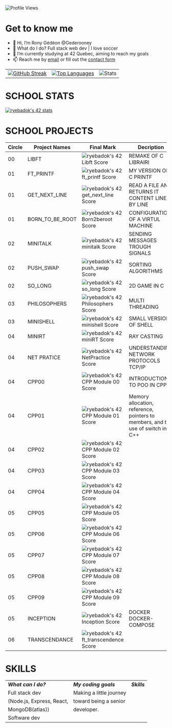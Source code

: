 ![Profile Views](https://komarev.com/ghpvc/?username=gederooney)
# Get to know me
- 👋 Hi, I’m Rony Gédéon @Gederooney 
- 👀 What do I do? Full stack web dev | I love soccer 
- 🌱 I’m currently studying at 42 Quebec, aiming to reach my goals 
- 📫 Reach me by [email](mailto:gyebadokpo61@gmail.com) or fill out the [contact form](https://www.ronygedeon.com) 

|                             |                             |                             |
| --------------------------- | --------------------------- | --------------------------- |
| [![GitHub Streak](https://streak-stats.demolab.com?user=gederooney&theme=onedark&hide_border=true)](https://git.io/streak-stats) | [![Top Languages](https://github-readme-stats.vercel.app/api/top-langs/?username=gederooney&layout=compact)](https://github.com/YOUR_GITHUB_USERNAME/github-readme-stats) | ![Stats](https://github-readme-stats.vercel.app/api?username=gederooney&show_icons=true&count_private=true) |

# SCHOOL STATS
[![ryebadok's 42 stats](https://badge42.vercel.app/api/v2/clip8z2k2001108mhtf68qdxv/stats?cursusId=21&coalitionId=242)](https://github.com/JaeSeoKim/badge42)
# SCHOOL PROJECTS
| Circle | Project Names   | Final Mark | Decription
| ------ | --------------- | ---------- | ---------- |
| 00     | LIBFT           | ![ryebadok's 42 Libft Score](https://badge42.vercel.app/api/v2/clip8z2k2001108mhtf68qdxv/project/2167563) | REMAKE OF C LIBRAIRI |
| 01     | FT_PRINTF       | ![ryebadok's 42 ft_printf Score](https://badge42.vercel.app/api/v2/clip8z2k2001108mhtf68qdxv/project/2176872) | MY VERSION OF C PRINTF |
| 01     | GET_NEXT_LINE   | ![ryebadok's 42 get_next_line Score](https://badge42.vercel.app/api/v2/clip8z2k2001108mhtf68qdxv/project/2178426) | READ A FILE AN RETURNS IT CONTENT LINE BY LINE |
| 01     | BORN_TO_BE_ROOT | ![ryebadok's 42 Born2beroot Score](https://badge42.vercel.app/api/v2/clip8z2k2001108mhtf68qdxv/project/2188023) | CONFIGURATION OF A VIRTUL MACHINE |
| 02     | MINITALK        | ![ryebadok's 42 minitalk Score](https://badge42.vercel.app/api/v2/clip8z2k2001108mhtf68qdxv/project/2283995) | SENDING MESSAGES TROUGH SIGNALS |
| 02     | PUSH_SWAP       | ![ryebadok's 42 push_swap Score](https://badge42.vercel.app/api/v2/clip8z2k2001108mhtf68qdxv/project/2283999) | SORTING ALGORITHMS
| 02     | SO_LONG         | ![ryebadok's 42 so_long Score](https://badge42.vercel.app/api/v2/clip8z2k2001108mhtf68qdxv/project/2284001) | 2D GAME IN C |
| 03     | PHILOSOPHERS    | ![ryebadok's 42 Philosophers Score](https://badge42.vercel.app/api/v2/clip8z2k2001108mhtf68qdxv/project/2383889) | MULTI THREADING |
| 03     | MINISHELL       | ![ryebadok's 42 minishell Score](https://badge42.vercel.app/api/v2/clip8z2k2001108mhtf68qdxv/project/2402250) | SMALL VERSION OF SHELL |
| 04     | MINIRT          | ![ryebadok's 42 miniRT Score](https://badge42.vercel.app/api/v2/clip8z2k2001108mhtf68qdxv/project/2712059) | RAY CASTING |
| 04     | NET PRATICE     | ![ryebadok's 42 NetPractice Score](https://badge42.vercel.app/api/v2/clip8z2k2001108mhtf68qdxv/project/2669770) | UNDERSTANDING NETWORK PROTOCOLS TCP/IP |
| 04 | CPP00 | ![ryebadok's 42 CPP Module 00 Score](https://badge42.vercel.app/api/v2/clip8z2k2001108mhtf68qdxv/project/2692422) | INTRODUCTION TO POO IN CPP |
| 04 | CPP01 | ![ryebadok's 42 CPP Module 01 Score](https://badge42.vercel.app/api/v2/clip8z2k2001108mhtf68qdxv/project/2916519) | Memory allocation, reference, pointers to members, and the use of switch in C++ |
| 04 | CPP02 | ![ryebadok's 42 CPP Module 02 Score](https://badge42.vercel.app/api/v2/clip8z2k2001108mhtf68qdxv/project/2944642) | |
| 04 | CPP03 | ![ryebadok's 42 CPP Module 03 Score](https://badge42.vercel.app/api/v2/clip8z2k2001108mhtf68qdxv/project/2948883) | |
| 04 | CPP04 | ![ryebadok's 42 CPP Module 04 Score](https://badge42.vercel.app/api/v2/clip8z2k2001108mhtf68qdxv/project/3025752) | |
| 05 | CPP05 | ![ryebadok's 42 CPP Module 05 Score](https://badge42.vercel.app/api/v2/clip8z2k2001108mhtf68qdxv/project/3026248) | |
| 05 | CPP06 | ![ryebadok's 42 CPP Module 06 Score](https://badge42.vercel.app/api/v2/clip8z2k2001108mhtf68qdxv/project/3046900) | |
| 05 | CPP07 | ![ryebadok's 42 CPP Module 07 Score](https://badge42.vercel.app/api/v2/clip8z2k2001108mhtf68qdxv/project/3089748) | |
| 05 | CPP08 | ![ryebadok's 42 CPP Module 08 Score](https://badge42.vercel.app/api/v2/clip8z2k2001108mhtf68qdxv/project/3090512) | |
| 05 | CPP09 | ![ryebadok's 42 CPP Module 09 Score](https://badge42.vercel.app/api/v2/clip8z2k2001108mhtf68qdxv/project/3090818) | |
| 05 | INCEPTION | ![ryebadok's 42 Inception Score](https://badge42.vercel.app/api/v2/clip8z2k2001108mhtf68qdxv/project/3091837) | DOCKER DOCKER-COMPOSE|
| 06 | TRANSCENDANCE | ![ryebadok's 42 ft_transcendence Score](https://badge42.vercel.app/api/v2/clip8z2k2001108mhtf68qdxv/project/3107415) | |

# SKILLS
|                             |                             |                             |
| --------------------------- | --------------------------- | --------------------------- |
| **_What can I do?_**          | **_My coding goals_**        | **_Skills_**             |
| Full stack dev              | Making a little journey    |                             |
|   (Node.js, Express, React,  |   toward being a senior      |                             |
|   MongoDB(atlas))           |   developer.                 |                             |
| Software dev              |                             |                             |


